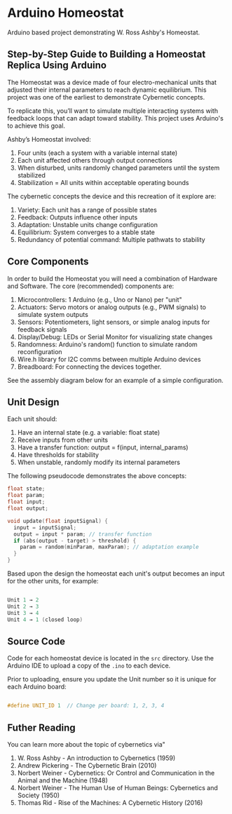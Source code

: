 # Arduino Homeostat
Arduino based project demonstrating W. Ross Ashby's Homeostat.


##  Step-by-Step Guide to Building a Homeostat Replica Using Arduino
The Homeostat was a device made of four electro-mechanical units that adjusted their internal parameters to reach dynamic equilibrium. This project was one of the earliest to demonstrate Cybernetic concepts.

To replicate this, you’ll want to simulate multiple interacting systems with feedback loops that can adapt toward stability. This project uses Arduino's to achieve this goal.

Ashby’s Homeostat involved:

1. Four units (each a system with a variable internal state)
2. Each unit affected others through output connections
3. When disturbed, units randomly changed parameters until the system stabilized
4. Stabilization = All units within acceptable operating bounds

The cybernetic concepts the device and this recreation of it explore are:

1. Variety: Each unit has a range of possible states
2. Feedback: Outputs influence other inputs 
3. Adaptation: Unstable units change configuration
4. Equilibrium: System converges to a stable state
5. Redundancy of potential command: Multiple pathwats to stability


## Core Components 

In order to build the Homeostat you will need a combination of Hardware and Software. The core (recommended) components are:

1. Microcontrollers: 1 Arduino (e.g., Uno or Nano) per "unit"
2. Actuators: Servo motors or analog outputs (e.g., PWM signals) to simulate system outputs
3. Sensors: Potentiometers, light sensors, or simple analog inputs for feedback signals
4. Display/Debug: LEDs or Serial Monitor for visualizing state changes
5. Randomness: Arduino's random() function to simulate random reconfiguration
6. Wire.h library for I2C comms between multiple Arduino devices
7. Breadboard: For connecting the devices together. 

See the assembly diagram below for an example of a simple configuration. 


## Unit Design

Each unit should:

1. Have an internal state (e.g. a variable: float state)
2. Receive inputs from other units
3. Have a transfer function: output = f(input, internal_params)
4. Have thresholds for stability
5. When unstable, randomly modify its internal parameters

The following pseudocode demonstrates the above concepts:

```cpp
float state;
float param;
float input;
float output;

void update(float inputSignal) {
  input = inputSignal;
  output = input * param; // transfer function
  if (abs(output - target) > threshold) {
    param = random(minParam, maxParam); // adaptation example
  }
}
```

Based upon the design the homeostat each unit's output becomes an input for the other units, for example:

```cpp

Unit 1 → 2
Unit 2 → 3
Unit 3 → 4
Unit 4 → 1 (closed loop)

```

## Source Code

Code for each homeostat device is located in the `src` directory. Use the Arduino IDE to upload a copy of the `.ino` to each device.

Prior to uploading, ensure you update the Unit number so it is unique for each Arduino board:

```cpp

#define UNIT_ID 1  // Change per board: 1, 2, 3, 4

```


## Futher Reading

You can learn more about the topic of cybernetics via"

1. W. Ross Ashby - An introduction to Cybernetics (1959)
2. Andrew Pickering - The Cybernetic Brain (2010)
3. Norbert Weiner - Cybernetics: Or Control and Communication in the Animal and the Machine (1948)
4. Norbert Weiner - The Human Use of Human Beings: Cybernetics and Society (1950)
5. Thomas Rid - Rise of the Machines: A Cybernetic History (2016)

